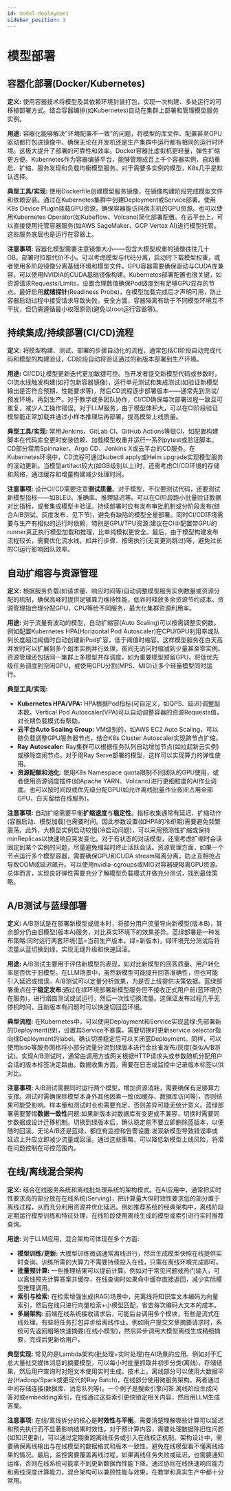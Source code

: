 ```yaml
---
id: model-deployment
sidebar_position: 3
---
```


# 模型部署

## 容器化部署(Docker/Kubernetes)

**定义:** 使用容器技术将模型及其依赖环境封装打包，实现一次构建、多处运行的可移植部署方式。结合容器编排(如Kubernetes)自动在集群上部署和管理模型服务实例。

**用途:** 容器化能够解决"环境配置不一致"的问题，将模型的库文件、配置甚至GPU驱动都打包进镜像中，确保无论在开发机还是生产集群中运行都有相同的运行时环境。这极大提升了部署的可靠性和效率。Docker容器比虚拟机更轻量，弹性扩缩更方便。Kubernetes作为容器编排平台，能够管理成百上千个容器实例，自动重启、扩缩、服务发现和负载均衡模型服务。对于需要多实例的模型，K8s几乎是默认选择。

**典型工具/实现:** 使用Dockerfile创建模型服务镜像，在镜像构建阶段完成模型文件和依赖安装。通过在Kubernetes集群中创建Deployment或Service部署。使用K8s Device Plugin挂载GPU资源，确保容器能访问宿主机的GPU资源。也可以使用Kubernetes Operator(如Kubeflow、Volcano)简化部署配置。在云平台上，可以直接使用托管容器服务(如AWS SageMaker、GCP Vertex AI)进行模型托管。这些服务底层也是运行在容器上。

**注意事项:** 容器化模型需要注意镜像大小——包含大模型权重的镜像往往几十GB，部署时拉取代价不小。可以考虑模型与代码分离，启动时下载模型权重，或者使用多阶段镜像分离基础环境和模型文件。GPU容器需要确保驱动与CUDA库兼容，可以使用NVIDIA的CUDA基础镜像构建。Kubernetes部署配置也很关键，如资源请求Requests/Limits，设置合理数值确保Pod调度到有足够GPU显存的节点。最好启用**就绪探针**(Readiness Probe)，在模型加载完成后才声明可用，防止容器启动过程中接受请求导致失败。安全方面，容器隔离有助于不同模型环境互不干扰，但仍需遵循最小权限原则(避免以root运行容器等)。

## 持续集成/持续部署(CI/CD)流程

**定义:** 将模型构建、测试、部署的步骤自动化的流程，通常包括CI阶段自动完成代码和模型的构建验证，CD阶段自动将验证通过的新版本部署到生产环境。

**用途:** CI/CD让模型更新迭代更加敏捷可控。当开发者提交新模型代码或参数时，CI流水线触发构建(如打包新容器镜像)，运行单元测试和集成测试(如验证新模型输出是否符合预期，性能要求等)，然后CD流程逐步部署版本——通常先到测试/预发环境，再到生产。对于教学或多团队协作，CI/CD确保每次部署过程一致且可重复，减少人工操作错误。对于LLM服务，由于模型体积大，可以在CI阶段验证模型能正常加载并通过小样本推理后再部署，提高模型上线质量。

**典型工具/实现:** 常用Jenkins、GitLab CI、GitHub Actions等做CI，如配置构建脚本在代码库变更时安装依赖、加载模型权重并运行一系列pytest或验证脚本。CD部分常用Spinnaker、Argo CD、Jenkins X或云平台的CD服务。在Kubernetes环境中，CD流程可通过kubectl apply或Helm upgrade实现模型服务的滚动更新。当模型artifact较大(如GB级别以上)时，还需考虑CI/CD环境的存储和网络，通过缓存和增量构建减少处理时间。

**注意事项:** 设计CI/CD需要注意**测试质量**。对于模型，不仅要测试代码，还要测试新模型指标——如BLEU、准确率、推理延迟等。可以在CI阶段跑小批量验证数据对比指标，或者集成模型卡验证。持续部署时应有发布审批机制或分阶段发布(结合A/B测试、灰度发布，见下节)，避免有缺陷的模型全量部署。同时CI/CD环境需要与生产有相似的运行时依赖，特别是GPU/TPU资源:建议在CI中配置带GPU的runner真正执行模型加载和推理，比单纯模拟更安全。最后，由于模型构建发布流程较长，需要优化流水线，如并行步骤、按需执行(无变更则跳过)等，避免过长的CI运行影响团队效率。

## 自动扩缩容与资源管理

**定义:** 根据服务负载(如请求量、响应时间等)自动调整模型服务实例数量或资源分配的机制，确保高峰时提供足够算力维持性能，低谷时释放多余资源节约成本。资源管理指合理分配GPU、CPU等给不同服务，最大化集群资源利用率。

**用途:** 对于流量有波动的模型，自动扩缩容(Auto Scaling)可以按需调整实例数。例如配置Kubernetes HPA(Horizontal Pod Autoscaler)在CPU/GPU利用率或队列长度超过阈值时自动创建新Pod扩容，低于阈值时缩容。这样模型服务在白天高并发时可以扩展到多个副本实例并行处理，夜间无访问时缩减到少量甚至零实例。资源管理还包括同一集群上多模型共存调度，如为重要模型预留GPU，将低优先级任务调度到空闲GPU，或使用GPU分割(MPS、MIG)让多个轻量模型同时运行。

**典型工具/实现:** 
- **Kubernetes HPA/VPA:** HPA根据Pod指标(可自定义，如QPS、延迟)调整副本数。Vertical Pod Autoscaler(VPA)可以自动调整容器的资源Requests值，对长期负载模式有帮助。
- **云平台Auto Scaling Group:** VM级别的，如AWS EC2 Auto Scaling，可以随负载调整GPU服务器节点，结合K8s Cluster Autoscaler实现跨节点扩缩。
- **Ray Autoscaler:** Ray集群可以根据任务队列自动增加节点(如拉起新云实例)或移除空闲节点。对于用Ray Serve部署的模型，这样可以实现算力的弹性使用。
- **资源配额和池化:** 使用K8s Namespace quota限制不同团队的GPU使用，或者使用资源调度插件(如Apache YARN、Volcano)进行更细粒度的AI作业调度。也可以按时间段或优先级分配GPU(如允许离线批量作业夜间占用全部GPU，白天留给在线服务)。

**注意事项:** 自动扩缩需要平衡**扩缩速度**与**稳定性**。指标收集通常有延迟，扩缩动作(容器启动、模型加载)也需要时间。因此参数设置(如HPA的冷却期)需要避免频繁震荡。此外，大模型实例启动较慢(冷启动问题)，可以采用预测性扩缩或保持minReplicas以快速响应突发变化。对于有状态的对话模型，还需考虑扩缩时会话固定到某个实例的问题，尽量避免缩容时终止活跃会话。资源管理方面，如果一个节点运行多个模型容器，需要确保GPU和CUDA stream隔离分离，防止互相抢占导致OOM或延迟飙升。可以使用nvidia-cgroups或MIG对容器硬隔离GPU资源。总体而言，实现良好弹性需要充分了解模型负载模式并做充分测试，找到最佳策略。

## A/B测试与蓝绿部署

**定义:** A/B测试是在部署新模型或版本时，将部分用户流量导向新模型(版本B)，其余部分仍由旧模型(版本A)服务，对比真实环境下的效果差异。蓝绿部署是一种发布策略:同时运行两套环境(蓝=当前生产版本，绿=新版本)，绿环境充分测试后将流量从蓝切换到绿，实现无缝升级和快速回滚。

**用途:** A/B测试主要用于评估新模型的表现，如对比新模型的回答质量、用户转化率是否优于旧模型。在LLM场景中，虽然新模型可能提升回答准确性，但也可能引入延迟或错误。A/B测试可以定量分析效果，为是否上线提供决策依据。蓝绿部署重点在于**稳定发布**:通过在绿环境部署新模型服务但不接收正式用户前(蓝环境仍在服务)，进行烟囱测试或试运行，然后一次性切换流量。这保证发布过程几乎无停机时间，且新版本有问题时可以快速切回蓝环境。

**典型流程:** 在Kubernetes中，可以使用Deployment和Service实现蓝绿:先部署新的Deployment(绿)，设置其Service不暴露，需要切换时更新service selector指向绿Deployment的label。确认切换稳定后可以关闭蓝Deployment。同样，可以使用Istio等服务网格将小部分流量分流到绿版本进行金丝雀发布/灰度(类似A/B测试)。实现A/B测试时，通常由调用方或网关根据HTTP请求头或参数随机分配用户会话的版本标签决定路由。数据收集方面，需要在日志或监控中记录版本标签以供对比。

**注意事项:** A/B测试需要同时运行两个模型，增加资源消耗，需要确保有足够算力支撑。测试时需确保除模型本身外其他因素一致(如缓存、数据库访问等)，否则结果可能受影响。样本量和测试时长也需要充足，否则差异可能无统计意义。蓝绿部署需要警惕**数据一致性**问题:如果新版本对数据库有变更或不兼容，切换时需要同步数据或设计迁移机制。切换到绿版本后，确认稳定前不要立即删除蓝版本，以便随时回滚。无论A/B还是蓝绿，都应有监控和告警设置:发现新模型导致错误率或延迟上升应立即减少流量或回滚。通过这些策略，可以降低新模型上线风险，将潜在问题控制在可控范围内。

## 在线/离线混合架构

**定义:** 结合在线服务系统和离线批处理系统的架构模式。在AI应用中，通常把实时性要求高的部分放在在线系统(Serving)，把计算量大但时效性要求低的部分置于离线过程，从而充分利用资源并优化延迟。例如推荐系统的经典架构中，离线阶段定期运行模型训练和特征处理，在线阶段使用离线生成的模型或索引进行实时推荐查询。

**用途:** 对于LLM应用，混合架构可体现在多个方面:
- **模型训练/更新:** 大模型训练微调通常离线进行，然后生成模型快照在线提供实时查询。训练所需的大算力不需要持续投入在线，只需在离线环境完成即可。
- **批量预计算:** 一些推理结果可以提前计算。例如对于常见问题或热门输入，可以离线预先计算答案并缓存，在线查询时如果命中缓存直接返回，减少实际模型推理调用。
- **索引与检索:** 在检索增强生成(RAG)场景中，先离线将知识库文本编码为向量索引，然后在线只进行向量检索+小模型匹配，省去每次编码大文本的成本。
- **多层架构:** 前端在线系统接收请求后，可能后台调用多个模块，有些是流式在线处理，有些将任务打包异步给离线作业。例如用户提交文章摘要请求时，系统可先返回粗略快速摘要(在线小模型)，然后异步调用大模型离线生成精细摘要，完成后更新给用户。

**典型实现:** 常见的是Lambda架构(批处理+实时处理)在AI场景的应用。例如对于汇总大量社交媒体消息的摘要模型，可以每小时批量抓取并初步分类(离线)，存储结果，然后用户查询时对短文本使用实时生成。技术上，离线部分可以使用大数据平台(Hadoop/Spark或更现代的Ray Batch)，在线部分使用微服务架构。两者通过中间存储连接(数据库、消息队列等)。一个例子是搜索引擎问答:离线阶段生成问答对或embedding索引，在线通过这些索引更快锁定相关内容，然后用LLM生成答案。

**注意事项:** 在线/离线拆分的核心是**时效性与平衡**。需要清楚理解哪些计算可以延迟和预先执行而不显著影响结果时效性。对于预计算内容，需要处理数据陈旧性问题(如知识更新)。可以通过定期重跑离线任务或引入在线校正机制。架构设计中，需要确保离线输出与在线模型的数据格式和版本一致性，避免在线模型看不懂离线结果的情况。最后，监控需要覆盖离线过程，如果离线任务失败或延迟，也需要通知运维，否则在线系统可能拿不到更新数据而性能下降。通过协同在线快速响应能力和离线深度计算能力，混合架构可以兼顾性能与效果，在教学和真实生产中都十分常用。 